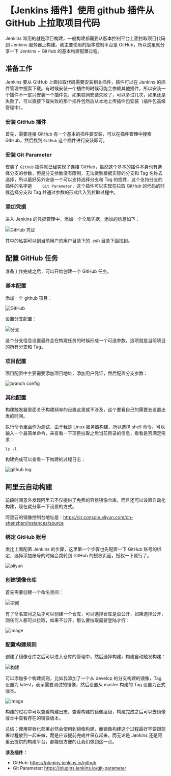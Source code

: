 # 【Jenkins 插件】使用 github 插件从 GitHub 上拉取项目代码

Jenkins 常用的就是项目构建，一般构建都需要从版本控制平台上面拉取项目代码到 Jenkins 服务器上构建。我主要使用的版本控制平台是 GitHub，所以这里就分享一下 Jenkins + GitHub 的基本构建配置过程。

## 准备工作
Jenkins 要从 GitHub 上面拉取代码需要安装相关插件，插件可以在 Jenkins 的插件管理中搜索下载。有时候安装一个插件的时候可能会依赖其他插件，所以安装一个插件不一定只安装一个插件包，如果联网安装失败了，可以多试几次，如果还是失败了，可以直接下载失败的那个插件包然后从本地上传插件包安装（插件包高级管理中）。

### 安装 GitHub 插件
首先，需要连接 GitHub 有一个基本的插件要安装，可以在插件管理中搜索 GitHub，然后找到 `GitHub` 这个插件进行安装即可。


### 安装 Git Parameter
安装了 `GitHub` 插件就已经实现了连接 GitHub，虽然这个基本的插件本身也有选择分支的参数，但是分支参数没有限制，无法做到根据实际的分支和 Tag 名称去选择，所以最好另外安装一个可以支持选择分支和 Tag 的插件，这个支持分支的插件的名字是 `	
Git Parameter`，这个插件可以实现在拉取 GitHub 的代码的时候选择分支和 Tag 并通过参数的形式传入到拉取过程中。

### 添加凭据
进入 Jenkins 的凭据管理中，添加一个全局凭据，添加的信息如下：

![GitHub 凭证](https://cdn.jsdelivr.net/gh/Hopetree/blog-img@main/article/190706/tendcode_2019-07-06_22-52-26.png)

其中的私钥可以到当前用户的用户目录下的 .ssh 目录下面找到。

## 配置 GitHub 任务
准备工作完成之后，可以开始创建一个 GitHub 任务。

### 基本配置
添加一个 github 项目：

![GitHub](https://cdn.jsdelivr.net/gh/Hopetree/blog-img@main/tendcode_2019-07-06_23-14-01.png)

设置分支配置：

![分支](https://cdn.jsdelivr.net/gh/Hopetree/blog-img@main/tendcode_2019-07-06_23-21-56.png)

这个分支信息设置最终会在构建任务的时候形成一个可选参数，选项就是当前项目的所有分支和 Tag。

### 项目配置

项目配置中主要需要添加项目地址，添加用户凭证，然后配置分支参数：

![branch config](https://cdn.jsdelivr.net/gh/Hopetree/blog-img@main/tendcode_2019-07-06_23-27-38.png)

### 其他配置

构建触发器里面关于构建频率的设置这里就不涉及，这个要看自己的需要去设置出发的时间。

执行命令里面作为测试，由于我是 Linux 服务器构建，所以选择 shell 命令，可以输入一个最简单命令，来查看一下项目拉取之后当前目录的信息，看看是否满足需求：

```shell
ls -l
```
构建完成可以查看一下构建的过程日志：

![github log](https://cdn.jsdelivr.net/gh/Hopetree/blog-img@main/tendcode_2019-07-07_00-22-40.png)

## 阿里云自动构建

前段时间意外发现阿里云不仅提供了免费的容器镜像仓库，而且还可以设置自动化构建，现在就分享一下设置的方式。

阿里云的镜像控制台地址是：<https://cr.console.aliyun.com/cn-shenzhen/instances/source>

### 绑定 GitHub 账号
类比上面配置 Jenkins 的步骤，这里第一个步骤也先配置一下 GitHub 账号的绑定，选择添加账号的时候会跳转到 GitHub 的授权页面，授权一下就行了。

![aliyun](https://cdn.jsdelivr.net/gh/Hopetree/blog-img@main/article/190706/tendcode_2019-07-06_23-48-22.png)

### 创建镜像仓库

首先需要创建一个命名空间：

![空间](https://cdn.jsdelivr.net/gh/Hopetree/blog-img@main/tendcode_2019-07-06_23-53-50.png)

有了命名空间之后才可以创建一个仓库，可以选择仓库是否公开，如果选择公开，则任何人都可以拉取，如果不公开，那么要拉取需要登陆才行：

![image](https://cdn.jsdelivr.net/gh/Hopetree/blog-img@main/tendcode_2019-07-06_23-54-19.png)

### 配置构建规则

创建了镜像仓库之后可以进入仓库的管理中，然后选择构建，构建自动触发构建：

![构建](https://cdn.jsdelivr.net/gh/Hopetree/blog-img@main/tendcode_2019-07-07_00-00-17.png)

可以添加多个构建规则，比如我添加了一个从 develop 的分支构建的镜像，Tag 设置为 latest，表示需要测试的镜像，然后设置从 master 构建的 Tag 设置为正式版本。

![image](https://cdn.jsdelivr.net/gh/Hopetree/blog-img@main/tendcode_2019-07-07_00-02-33.png)

构建的过程中可以查看构建日志，查看构建的镜像层级，构建完成之后可以去镜像版本中查看存在的镜像版本。


总结：使用容器化部署必然会使用到镜像构建，而镜像构建这个过程最好不要跟部署过程放到一起来做，而是应该提前完成并保存起来，而无论是 Jenkins 还是阿里云提供的构建平台，都能很方便的让我们做到这一点。

**涉及插件：**

- GitHub: <https://plugins.jenkins.io/github>
- Git Parameter: <https://plugins.jenkins.io/git-parameter>